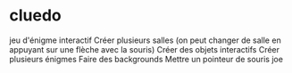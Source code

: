 # cluedo
jeu d'énigme interactif
Créer plusieurs salles (on peut changer de salle en appuyant sur une flèche avec la souris)
Créer des objets interactifs
Créer plusieurs énigmes 
Faire des backgrounds
Mettre un pointeur de souris
joe
